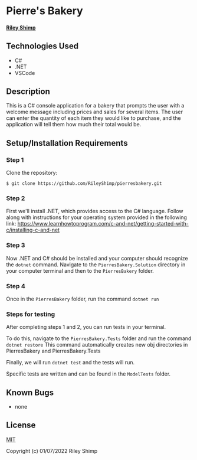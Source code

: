 # Pierre's Bakery

#### [Riley Shimp](https://www.github.com/rileyshimp)

## Technologies Used

* C#
* .NET
* VSCode

## Description
This is a C# console application for a bakery that prompts the user with a welcome message including prices and sales for several items. The user can enter the quantity of each item they would like to purchase, and the application will tell them how much their total would be.

## Setup/Installation Requirements

### Step 1
Clone the repository:
``` 
$ git clone https://github.com/RileyShimp/pierresbakery.git 
```
### Step 2
First we'll install .NET, which provides access to the C# language. Follow along with instructions for your operating system provided in the following link: 
https://www.learnhowtoprogram.com/c-and-net/getting-started-with-c/installing-c-and-net

### Step 3
Now .NET and C# should be installed and your computer should recognize the `dotnet` command.
Navigate to the `PierresBakery.Solution` directory in your computer terminal and then to the `PierresBakery` folder.

### Step 4
Once in the `PierresBakery` folder, run the command `dotnet run`

### Steps for testing
After completing steps 1 and 2, you can run tests in your terminal.

To do this, navigate to the `PierresBakery.Tests` folder and run the command `dotnet restore`
This command automatically creates new obj directories in PierresBakery and PierresBakery.Tests

Finally, we will run `dotnet test` and the tests will run.

Specific tests are written and can be found in the `ModelTests` folder.

## Known Bugs

* none

## License

[MIT](https://opensource.org/licenses/MIT)

Copyright (c) 01/07/2022 Riley Shimp